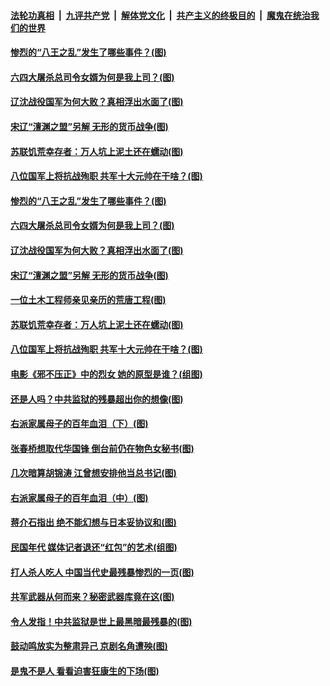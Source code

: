 ####  [法轮功真相](../../../../basic/blob/master/README.md?t=03031601) &nbsp;|&nbsp; [九评共产党](../../../../9ping.md/blob/master/README.md?t=03031601) &nbsp;|&nbsp; [解体党文化](../../../../jtdwh.md/blob/master/README.md?t=03031601)  &nbsp;|&nbsp; [共产主义的终极目的](../../../../gczydzjmd.md/blob/master/README.md?t=03031601) &nbsp;|&nbsp; [魔鬼在统治我们的世界](../../../../mgztzwmdsj.md/blob/master/README.md?t=03031601) 

#### [惨烈的“八王之乱”发生了哪些事件？(图)](../pages/p6/963837.md?t=03031601) 

#### [六四大屠杀总司令女婿为何是我上司？(图)](../pages/p6/963450.md?t=03031601) 

#### [辽沈战役国军为何大败？真相浮出水面了(图)](../pages/p6/963832.md?t=03031601) 

#### [宋辽“澶渊之盟”另解 无形的货币战争(图)](../pages/p6/963938.md?t=03031601) 

#### [苏联饥荒幸存者：万人坑上泥土还在蠕动(图)](../pages/p6/963590.md?t=03031601) 

#### [八位国军上将抗战殉职 共军十大元帅在干啥？(图)](../pages/p6/960724.md?t=03031601) 

#### [惨烈的“八王之乱”发生了哪些事件？(图)](../pages/p6/963837.md?t=03031601) 

#### [六四大屠杀总司令女婿为何是我上司？(图)](../pages/p6/963450.md?t=03031601) 

#### [辽沈战役国军为何大败？真相浮出水面了(图)](../pages/p6/963832.md?t=03031601) 

#### [宋辽“澶渊之盟”另解 无形的货币战争(图)](../pages/p6/963938.md?t=03031601) 

#### [一位土木工程师亲见亲历的荒唐工程(图)](../pages/p6/961631.md?t=03031601) 

#### [苏联饥荒幸存者：万人坑上泥土还在蠕动(图)](../pages/p6/963590.md?t=03031601) 

#### [八位国军上将抗战殉职 共军十大元帅在干啥？(图)](../pages/p6/960724.md?t=03031601) 

#### [电影《邪不压正》中的烈女 她的原型是谁？(组图)](../pages/p6/963716.md?t=03031601) 

#### [还是人吗？中共监狱的残暴超出你的想像(图)](../pages/p6/963278.md?t=03031601) 

#### [右派家属母子的百年血泪（下）(图)](../pages/p6/962627.md?t=03031601) 

#### [张春桥想取代华国锋 倒台前仍在物色女秘书(图)](../pages/p6/962833.md?t=03031601) 

#### [几次暗算胡锦涛 江曾想安排他当总书记(图)](../pages/p6/941643.md?t=03031601) 

#### [右派家属母子的百年血泪（中）(图)](../pages/p6/962624.md?t=03031601) 

#### [蒋介石指出 绝不能幻想与日本妥协议和(图)](../pages/p6/963714.md?t=03031601) 

#### [民国年代 媒体记者退还“红包”的艺术(组图)](../pages/p6/963262.md?t=03031601) 

#### [打人杀人吃人 中国当代史最残暴惨烈的一页(图)](../pages/p6/963122.md?t=03031601) 

#### [共军武器从何而来？秘密武器库竟在这(图)](../pages/p6/960726.md?t=03031601) 

#### [令人发指！中共监狱是世上最黑暗最残暴的(图)](../pages/p6/963279.md?t=03031601) 

#### [鼓动鸣放实为整肃异己 京剧名角遭殃(图)](../pages/p6/963260.md?t=03031601) 

#### [是鬼不是人 看看迫害狂康生的下场(图)](../pages/p6/963328.md?t=03031601) 

